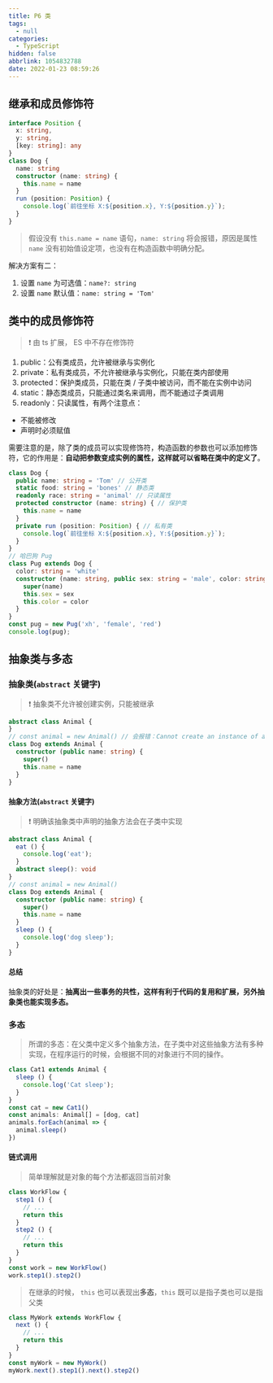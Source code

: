 ```yaml
---
title: P6 类
tags:
  - null
categories:
  - TypeScript
hidden: false
abbrlink: 1054832788
date: 2022-01-23 08:59:26
---
```


## 继承和成员修饰符

``` typescript
interface Position {
  x: string,
  y: string,
  [key: string]: any
}
class Dog {
  name: string
  constructor (name: string) {
    this.name = name
  }
  run (position: Position) {
    console.log(`前往坐标 X:${position.x}, Y:${position.y}`);
  }
}
```

> 假设没有 `this.name = name` 语句，`name: string` 将会报错，原因是属性 `name` 没有初始值设定项，也没有在构造函数中明确分配。

解决方案有二：
1. 设置 `name` 为可选值：`name?: string`
2. 设置 `name` 默认值：`name: string = 'Tom'`

## 类中的成员修饰符

> ❗ 由 ts 扩展， ES 中不存在修饰符

1. public：公有类成员，允许被继承与实例化
2. private：私有类成员，不允许被继承与实例化，只能在类内部使用
3. protected：保护类成员，只能在类 / 子类中被访问，而不能在实例中访问
4. static：静态类成员，只能通过类名来调用，而不能通过子类调用
5. readonly：只读属性，有两个注意点：
  - 不能被修改
  - 声明时必须赋值

需要注意的是，除了类的成员可以实现修饰符，构造函数的参数也可以添加修饰符，它的作用是：**自动把参数变成实例的属性，这样就可以省略在类中的定义了**。

``` typescript
class Dog {
  public name: string = 'Tom' // 公开类
  static food: string = 'bones' // 静态类
  readonly race: string = 'animal' // 只读属性
  protected constructor (name: string) { // 保护类
    this.name = name
  }
  private run (position: Position) { // 私有类
    console.log(`前往坐标 X:${position.x}, Y:${position.y}`);
  }
}
// 哈巴狗 Pug
class Pug extends Dog {
  color: string = 'white'
  constructor (name: string, public sex: string = 'male', color: string) {
    super(name)
    this.sex = sex
    this.color = color
  }
}
const pug = new Pug('xh', 'female', 'red')
console.log(pug);
```

## 抽象类与多态

### 抽象类(`abstract` 关键字)

> ❗ 抽象类不允许被创建实例，只能被继承

``` typescript
abstract class Animal {
}
// const animal = new Animal() // 会报错：Cannot create an instance of an abstract class.
class Dog extends Animal {
  constructor (public name: string) {
    super()
    this.name = name
  }
}
```

#### 抽象方法(`abstract` 关键字)

> ❗ 明确该抽象类中声明的抽象方法会在子类中实现

``` typescript
abstract class Animal {
  eat () {
    console.log('eat');
  }
  abstract sleep(): void
}
// const animal = new Animal()
class Dog extends Animal {
  constructor (public name: string) {
    super()
    this.name = name
  }
  sleep () {
    console.log('dog sleep');
  }
}
```

#### 总结

抽象类的好处是：**抽离出一些事务的共性，这样有利于代码的复用和扩展，另外抽象类也能实现多态。**

### 多态

> 所谓的多态：在父类中定义多个抽象方法，在子类中对这些抽象方法有多种实现，在程序运行的时候，会根据不同的对象进行不同的操作。

``` typescript
class Cat1 extends Animal {
  sleep () {
    console.log('Cat sleep');
  }
}
const cat = new Cat1()
const animals: Animal[] = [dog, cat]
animals.forEach(animal => {
  animal.sleep()
})
```

#### 链式调用

> 简单理解就是对象的每个方法都返回当前对象

``` typescript
class WorkFlow {
  step1 () {
    // ...
    return this
  }
  step2 () {
    // ...
    return this
  }
}
const work = new WorkFlow()
work.step1().step2()
```

> 在继承的时候， `this` 也可以表现出**多态**，`this` 既可以是指子类也可以是指父类

``` typescript
class MyWork extends WorkFlow {
  next () {
    // ...
    return this
  }
}
const myWork = new MyWork()
myWork.next().step1().next().step2()
```